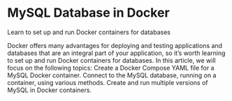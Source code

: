 #  MySQL Database in Docker
Learn to set up and run Docker containers for databases



Docker offers many advantages for deploying and testing applications and databases that are an integral part of your application, so it’s worth learning to set up and run Docker containers for databases.
In this article, we will focus on the following topics:
Create a Docker Compose YAML file for a MySQL Docker container.
Connect to the MySQL database, running on a container, using various methods.
Create and run multiple versions of MySQL in Docker containers.

